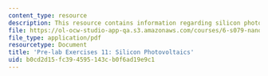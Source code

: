 ```yaml
---
content_type: resource
description: This resource contains information regarding silicon photovoltaics.
file: https://ol-ocw-studio-app-qa.s3.amazonaws.com/courses/6-s079-nanomaker-spring-2013/b0cd2d15fc394595143cb0f6ad19e9c1_MIT6_S079S13_prelab11.pdf
file_type: application/pdf
resourcetype: Document
title: 'Pre-lab Exercises 11: Silicon Photovoltaics'
uid: b0cd2d15-fc39-4595-143c-b0f6ad19e9c1
---
```

